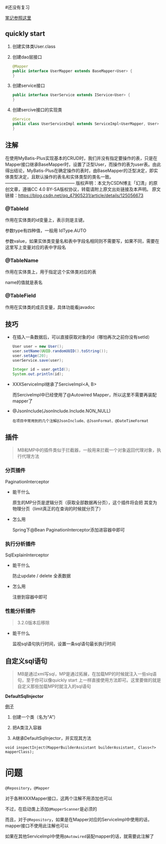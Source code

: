 #还没有复习 

[笔记参照这里](https://www.cnblogs.com/liuyangfirst/tag/MybatisPlus/)


## quickly start

1. 创建实体类User.class

2. 创建dao层接口

   ```java
   @Mapper
   public interface UserMapper extends BaseMapper<User> {
   }
   ```
   
3. 创建service接口

   ```java
   public interface UserService extends IService<User> {
   }
   ```

4. 创建sercive接口的实现类

   ```java
   @Service
   public class UserServiceImpl extends ServiceImpl<UserMapper, User> implements UserService {
   }
   ```


## 注解

在使用MyBatis-Plus实现基本的CRUD时，我们并没有指定要操作的表，只是在Mapper接口继承BaseMapper时，设置了泛型User，而操作的表为user表。由此得出结论，MyBatis-Plus在确定操作的表时，由BaseMapper的泛型决定，即实体类型决定，且默认操作的表名和实体类型的类名一致。
————————————————
版权声明：本文为CSDN博主「幻清」的原创文章，遵循CC 4.0 BY-SA版权协议，转载请附上原文出处链接及本声明。
原文链接：https://blog.csdn.net/qq_47905231/article/details/125056673


### @TableId

作用在实体类的id变量上，表示则是主键。

参数type有四种值，一般用 IdType.AUTO

参数value，如果实体类变量名和表中字段名相同则不需要写，如果不同，需要在这里写上变量对应的表中字段名

### @TableName

作用在实体类上，用于指定这个实体类对应的表

name的值就是表名

### @TableField

作用在实体类的成员变量，具体功能看javadoc


## 技巧

- 在插入一条数据后，可以直接获取对象的id（哪怕再次之前你没有setId）

  ```java
  User user = new User();
  user.setName(UUID.randomUUID().toString());
  user.setAge(20);
  userService.save(user);
  
  Integer id = user.getId();
  System.out.println(id);
  ```

- XXXServiceImpl继承了SerciveImpl<A, B>

  而SerciveImpl中已经使用了@Autowired Mapper，所以这里不需要再装配mapper了

- @JsonInclude(JsonInclude.Include.NON_NULL)

  ```
  在项目中常用到的几个注解@JsonInclude、@JsonFormat、@DateTimeFormat
  ```


## 插件

> MB和MP中的插件类似于拦截器，一般用来拦截一个对象返回代理对象，执行代理方法



### 分页插件

PaginationInterceptor

- 能干什么

  原生的MP分页是逻辑分页（获取全部数据再分页），这个插件将会把 其变为物理分页（limit真正的在查询的时候就分页了）

- 怎么用

  Spring下@Bean PaginationInterceptor添加进容器中即可



### 执行分析插件

SqlExplainInterceptor

- 能干什么

  防止update / delete 全表数据

- 怎么用

  注册到容器中即可



### 性能分析插件

> 3.2.0版本后移除

- 能干什么

  监视sql语句执行时间，设置一条sql语句最长执行时间



## 自定义sql语句

> MB是通过xml写sql，MP是通过拓展，在加载MP的时候就注入一些slq语句，至于你可以像quickly start 上一样直接使用方法即可。这里要做的就是自定义那些加载MP时就注入的sql语句

**DefaultSqlInjector**

[例子](https://www.cnblogs.com/liuyangfirst/p/9744011.html)

1. 创建一个类（名为“A”）

2. 把A类注入容器

3. A继承DefaultSqlInjector，并实现其方法

`void inspectInject(MapperBuilderAssistant builderAssistant, Class<?> mapperClass);`


# 问题

`@Repository`，`@Mapper`

对于各种XXXMapper接口，这两个注解不用添加也可以

不过，在启动类上添加`@MapperScanner`是必须的

而且，对于`@Repository`，如果是在Mapper对应的ServiceImpl中使用的话，mapper接口不使用此注解也可以

如果在其他ServiceImpl中使用`@Autowired`装配mapper的话，就需要此注解了